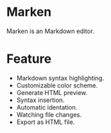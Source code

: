 # Marken

Marken is an Markdown editor.

# Feature

* Markdown syntax highlighting.
* Customizable color scheme.
* Generate HTML preview.
* Syntax insertion.
* Automatic identation.
* Watching file changes.
* Export as HTML file.
